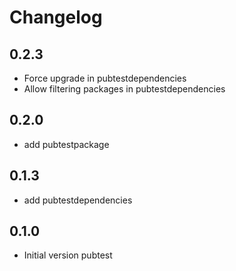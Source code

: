 # Changelog

## 0.2.3

* Force upgrade in pubtestdependencies
* Allow filtering packages in pubtestdependencies

## 0.2.0

* add pubtestpackage

## 0.1.3

* add pubtestdependencies

## 0.1.0

* Initial version pubtest
